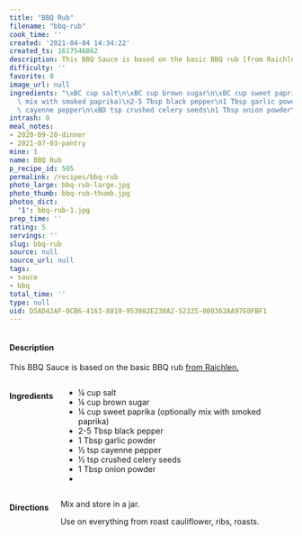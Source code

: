 ```yaml
---
title: "BBQ Rub"
filename: "bbq-rub"
cook_time: ''
created: '2021-04-04 14:34:22'
created_ts: 1617546862
description: This BBQ Sauce is based on the basic BBQ rub [from Raichlen.](https://www.stevenraichlen.com/programs/project-smoke/)
difficulty: ''
favorite: 0
image_url: null
ingredients: "\xBC cup salt\n\xBC cup brown sugar\n\xBC cup sweet paprika (optionally\
  \ mix with smoked paprika)\n2-5 Tbsp black pepper\n1 Tbsp garlic powder\n\xBD tsp\
  \ cayenne pepper\n\xBD tsp crushed celery seeds\n1 Tbsp onion powder\n"
intrash: 0
meal_notes:
- 2020-09-20-dinner
- 2021-07-03-pantry
mine: 1
name: BBQ Rub
p_recipe_id: 505
permalink: /recipes/bbq-rub
photo_large: bbq-rub-large.jpg
photo_thumb: bbq-rub-thumb.jpg
photos_dict:
  '1': bbq-rub-1.jpg
prep_time: ''
rating: 5
servings: ''
slug: bbq-rub
source: null
source_url: null
tags:
- sauce
- bbq
total_time: ''
type: null
uid: D5AD42AF-0CB6-4163-8819-953982E230A2-52325-000362AA97E0FBF1
---
```

<div class="large-8 medium-7 columns" id="writeup">		<div id="description"><h4>Description</h4>
<div class="box box-description content"><p>This BBQ Sauce is based on the basic BBQ rub <a href="https://www.stevenraichlen.com/programs/project-smoke/">from Raichlen.</a></p>
</div></div>	</div><!-- #writeup -->
</div><!-- #row-one -->
<div class="row" id="row-two">	<div class="medium-4 small-5 columns" id="ingredients"><h4>Ingredients</h4><div class="box box-ingredients content"><ul>
<li>¼ cup salt</li>
<li>¼ cup brown sugar</li>
<li>¼ cup sweet paprika (optionally mix with smoked paprika)</li>
<li>2-5 Tbsp black pepper</li>
<li>1 Tbsp garlic powder</li>
<li>½ tsp cayenne pepper</li>
<li>½ tsp crushed celery seeds</li>
<li>1 Tbsp onion powder</li>
<li></li>
</ul>
</div>	</div>	<div class="medium-6 small-7 columns" id="directions"><h4>Directions</h4><div class="box box-directions content"><p>Mix and store in a jar.</p>
<p>Use on everything from roast cauliflower, ribs, roasts.</p>
</div>	</div>